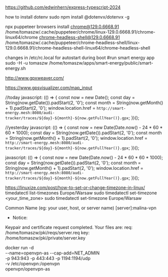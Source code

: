 https://github.com/edwinhern/express-typescript-2024


how to install dotenv
sudo npm install @dotenvx/dotenvx -g


npx puppeteer browsers install
chrome@129.0.6668.91 /home/tomaszw/.cache/puppeteer/chrome/linux-129.0.6668.91/chrome-linux64/chrome
chrome-headless-shell@129.0.6668.91 /home/tomaszw/.cache/puppeteer/chrome-headless-shell/linux-129.0.6668.91/chrome-headless-shell-linux64/chrome-headless-shell

changes in /etc/rc.local for autostart during boot
#run smart energy app
sudo -H -u tomaszw /home/tomaszw/apps/smart-energy/public/smart-energy.sh



http://www.gpxweaver.com/


https://www.gpsvisualizer.com/map_input

//today
javascript: (() => {
    const now = new Date();
    const day = String(now.getDate()).padStart(2, '0');
    const month = String(now.getMonth() + 1).padStart(2, '0');
    window.location.href = `http://smart-energy.mesh:8080/audi-tracker/traces/${day}-${month}-${now.getFullYear()}.gpx`;
})();


//yesterday
javascript: (() => {
    const now = new Date(Date.now() - 24 * 60 * 60 * 1000);
    const day = String(now.getDate()).padStart(2, '0');
    const month = String(now.getMonth() + 1).padStart(2, '0');
    window.location.href = `http://smart-energy.mesh:8080/audi-tracker/traces/${day}-${month}-${now.getFullYear()}.gpx`;
})();


javascript: (() => { const now = new Date(Date.now() - 24 * 60 * 60 * 1000); const day = String(now.getDate()).padStart(2, '0'); const month = String(now.getMonth() + 1).padStart(2, '0'); window.location.href = `http://smart-energy.mesh:8080/audi-tracker/traces/${day}-${month}-${now.getFullYear()}.gpx`; })();


https://linuxize.com/post/how-to-set-or-change-timezone-in-linux/
timedatectl list-timezones
Europe/Warsaw
sudo timedatectl set-timezone <your_time_zone>
sudo timedatectl set-timezone Europe/Warsaw


Common Name (eg: your user, host, or server name) [server]:malina-vpn
* Notice:

Keypair and certificate request completed. Your files are:
req: /home/tomaszw/pki/reqs/server.req
key: /home/tomaszw/pki/private/server.key


docker run -d \
  --name=openvpn-as --cap-add=NET_ADMIN \
  -p 943:943 -p 443:443 -p 1194:1194/udp \
  -v /etc/openvpn:/openvpn \
  openvpn/openvpn-as


